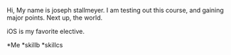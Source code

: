 Hi, My name is joseph stallmeyer. 
I am testing out this course, and gaining major points. Next up, the world.

iOS is my favorite elective.

*Me
*skillb
*skillcs